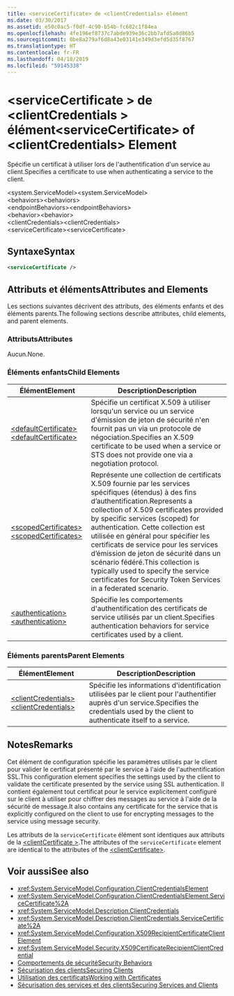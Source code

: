 ```yaml
---
title: <serviceCertificate> de <clientCredentials> élément
ms.date: 03/30/2017
ms.assetid: e50c0ac5-f0df-4c90-b54b-fc602c1f84ea
ms.openlocfilehash: 4fe196ef8737c7abde939e36c2bb7afd5a0d86b5
ms.sourcegitcommit: 0be8a279af6d8a43e03141e349d3efd5d35f8767
ms.translationtype: HT
ms.contentlocale: fr-FR
ms.lasthandoff: 04/18/2019
ms.locfileid: "59145338"
---
```

# <a name="servicecertificate-of-clientcredentials-element"></a><span data-ttu-id="ebda9-102">\<serviceCertificate > de \<clientCredentials > élément</span><span class="sxs-lookup"><span data-stu-id="ebda9-102">\<serviceCertificate> of \<clientCredentials> Element</span></span>
<span data-ttu-id="ebda9-103">Spécifie un certificat à utiliser lors de l'authentification d'un service au client.</span><span class="sxs-lookup"><span data-stu-id="ebda9-103">Specifies a certificate to use when authenticating a service to the client.</span></span>  
  
 <span data-ttu-id="ebda9-104">\<system.ServiceModel></span><span class="sxs-lookup"><span data-stu-id="ebda9-104">\<system.ServiceModel></span></span>  
<span data-ttu-id="ebda9-105">\<behaviors></span><span class="sxs-lookup"><span data-stu-id="ebda9-105">\<behaviors></span></span>  
<span data-ttu-id="ebda9-106">\<endpointBehaviors></span><span class="sxs-lookup"><span data-stu-id="ebda9-106">\<endpointBehaviors></span></span>  
<span data-ttu-id="ebda9-107">\<behavior></span><span class="sxs-lookup"><span data-stu-id="ebda9-107">\<behavior></span></span>  
<span data-ttu-id="ebda9-108">\<clientCredentials></span><span class="sxs-lookup"><span data-stu-id="ebda9-108">\<clientCredentials></span></span>  
<span data-ttu-id="ebda9-109">\<serviceCertificate></span><span class="sxs-lookup"><span data-stu-id="ebda9-109">\<serviceCertificate></span></span>  
  
## <a name="syntax"></a><span data-ttu-id="ebda9-110">Syntaxe</span><span class="sxs-lookup"><span data-stu-id="ebda9-110">Syntax</span></span>  
  
```xml  
<serviceCertificate />
```  
  
## <a name="attributes-and-elements"></a><span data-ttu-id="ebda9-111">Attributs et éléments</span><span class="sxs-lookup"><span data-stu-id="ebda9-111">Attributes and Elements</span></span>  
 <span data-ttu-id="ebda9-112">Les sections suivantes décrivent des attributs, des éléments enfants et des éléments parents.</span><span class="sxs-lookup"><span data-stu-id="ebda9-112">The following sections describe attributes, child elements, and parent elements.</span></span>  
  
### <a name="attributes"></a><span data-ttu-id="ebda9-113">Attributs</span><span class="sxs-lookup"><span data-stu-id="ebda9-113">Attributes</span></span>  
 <span data-ttu-id="ebda9-114">Aucun.</span><span class="sxs-lookup"><span data-stu-id="ebda9-114">None.</span></span>  
  
### <a name="child-elements"></a><span data-ttu-id="ebda9-115">Éléments enfants</span><span class="sxs-lookup"><span data-stu-id="ebda9-115">Child Elements</span></span>  
  
|<span data-ttu-id="ebda9-116">Élément</span><span class="sxs-lookup"><span data-stu-id="ebda9-116">Element</span></span>|<span data-ttu-id="ebda9-117">Description</span><span class="sxs-lookup"><span data-stu-id="ebda9-117">Description</span></span>|  
|-------------|-----------------|  
|[<span data-ttu-id="ebda9-118">\<defaultCertificate></span><span class="sxs-lookup"><span data-stu-id="ebda9-118">\<defaultCertificate></span></span>](../../../../../docs/framework/configure-apps/file-schema/wcf/defaultcertificate-element.md)|<span data-ttu-id="ebda9-119">Spécifie un certificat X.509 à utiliser lorsqu'un service ou un service d'émission de jeton de sécurité n'en fournit pas un via un protocole de négociation.</span><span class="sxs-lookup"><span data-stu-id="ebda9-119">Specifies an X.509 certificate to be used when a service or STS does not provide one via a negotiation protocol.</span></span>|  
|[<span data-ttu-id="ebda9-120">\<scopedCertificates></span><span class="sxs-lookup"><span data-stu-id="ebda9-120">\<scopedCertificates></span></span>](../../../../../docs/framework/configure-apps/file-schema/wcf/scopedcertificates-element.md)|<span data-ttu-id="ebda9-121">Représente une collection de certificats X.509 fournie par les services spécifiques (étendus) à des fins d’authentification.</span><span class="sxs-lookup"><span data-stu-id="ebda9-121">Represents a collection of X.509 certificates provided by specific services (scoped) for authentication.</span></span> <span data-ttu-id="ebda9-122">Cette collection est utilisée en général pour spécifier les certificats de service pour les services d’émission de jeton de sécurité dans un scénario fédéré.</span><span class="sxs-lookup"><span data-stu-id="ebda9-122">This collection is typically used to specify the service certificates for Security Token Services in a federated scenario.</span></span>|  
|[<span data-ttu-id="ebda9-123">\<authentication></span><span class="sxs-lookup"><span data-stu-id="ebda9-123">\<authentication></span></span>](../../../../../docs/framework/configure-apps/file-schema/wcf/authentication-of-servicecertificate-element.md)|<span data-ttu-id="ebda9-124">Spécifie les comportements d'authentification des certificats de service utilisés par un client.</span><span class="sxs-lookup"><span data-stu-id="ebda9-124">Specifies authentication behaviors for service certificates used by a client.</span></span>|  
  
### <a name="parent-elements"></a><span data-ttu-id="ebda9-125">Éléments parents</span><span class="sxs-lookup"><span data-stu-id="ebda9-125">Parent Elements</span></span>  
  
|<span data-ttu-id="ebda9-126">Élément</span><span class="sxs-lookup"><span data-stu-id="ebda9-126">Element</span></span>|<span data-ttu-id="ebda9-127">Description</span><span class="sxs-lookup"><span data-stu-id="ebda9-127">Description</span></span>|  
|-------------|-----------------|  
|[<span data-ttu-id="ebda9-128">\<clientCredentials></span><span class="sxs-lookup"><span data-stu-id="ebda9-128">\<clientCredentials></span></span>](../../../../../docs/framework/configure-apps/file-schema/wcf/clientcredentials.md)|<span data-ttu-id="ebda9-129">Spécifie les informations d'identification utilisées par le client pour l'authentifier auprès d'un service.</span><span class="sxs-lookup"><span data-stu-id="ebda9-129">Specifies the credentials used by the client to authenticate itself to a service.</span></span>|  
  
## <a name="remarks"></a><span data-ttu-id="ebda9-130">Notes</span><span class="sxs-lookup"><span data-stu-id="ebda9-130">Remarks</span></span>  
 <span data-ttu-id="ebda9-131">Cet élément de configuration spécifie les paramètres utilisés par le client pour valider le certificat présenté par le service à l'aide de l'authentification SSL.</span><span class="sxs-lookup"><span data-stu-id="ebda9-131">This configuration element specifies the settings used by the client to validate the certificate presented by the service using SSL authentication.</span></span> <span data-ttu-id="ebda9-132">Il contient également tout certificat pour le service explicitement configuré sur le client à utiliser pour chiffrer des messages au service à l'aide de la sécurité de message.</span><span class="sxs-lookup"><span data-stu-id="ebda9-132">It also contains any certificate for the service that is explicitly configured on the client to use for encrypting messages to the service using message security.</span></span>  
  
 <span data-ttu-id="ebda9-133">Les attributs de la `serviceCertificate` élément sont identiques aux attributs de la [ \<clientCertificate >](../../../../../docs/framework/configure-apps/file-schema/wcf/clientcertificate-of-clientcredentials-element.md).</span><span class="sxs-lookup"><span data-stu-id="ebda9-133">The attributes of the `serviceCertificate` element are identical to the attributes of the [\<clientCertificate>](../../../../../docs/framework/configure-apps/file-schema/wcf/clientcertificate-of-clientcredentials-element.md).</span></span>  
  
## <a name="see-also"></a><span data-ttu-id="ebda9-134">Voir aussi</span><span class="sxs-lookup"><span data-stu-id="ebda9-134">See also</span></span>

- <xref:System.ServiceModel.Configuration.ClientCredentialsElement>
- <xref:System.ServiceModel.Configuration.ClientCredentialsElement.ServiceCertificate%2A>
- <xref:System.ServiceModel.Description.ClientCredentials>
- <xref:System.ServiceModel.Description.ClientCredentials.ServiceCertificate%2A>
- <xref:System.ServiceModel.Configuration.X509RecipientCertificateClientElement>
- <xref:System.ServiceModel.Security.X509CertificateRecipientClientCredential>
- [<span data-ttu-id="ebda9-135">Comportements de sécurité</span><span class="sxs-lookup"><span data-stu-id="ebda9-135">Security Behaviors</span></span>](../../../../../docs/framework/wcf/feature-details/security-behaviors-in-wcf.md)
- [<span data-ttu-id="ebda9-136">Sécurisation des clients</span><span class="sxs-lookup"><span data-stu-id="ebda9-136">Securing Clients</span></span>](../../../../../docs/framework/wcf/securing-clients.md)
- [<span data-ttu-id="ebda9-137">Utilisation des certificats</span><span class="sxs-lookup"><span data-stu-id="ebda9-137">Working with Certificates</span></span>](../../../../../docs/framework/wcf/feature-details/working-with-certificates.md)
- [<span data-ttu-id="ebda9-138">Sécurisation des services et des clients</span><span class="sxs-lookup"><span data-stu-id="ebda9-138">Securing Services and Clients</span></span>](../../../../../docs/framework/wcf/feature-details/securing-services-and-clients.md)
